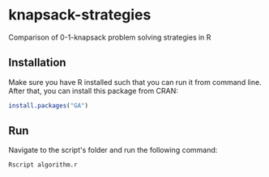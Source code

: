 # knapsack-strategies
Comparison of 0-1-knapsack problem solving strategies in R

## Installation

Make sure you have R installed such that you can run it from command line. After that, you can install this package from CRAN:
```R
install.packages("GA")
```

## Run

Navigate to the script's folder and run the following command:
```Bash
Rscript algorithm.r
```
